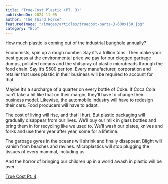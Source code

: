 ```yaml
---
title: "True-Cost Plastic (PT. 3)"
publishedOn: 2024-11-05
author: "The Third Force"
featuredImage: "/images/articles/truecost-parts-3-600x150.jpg"
category: "Eco"
---
```


How much plastic is coming out of the industrial bunghole annually?

Economists, spin up a rough number. Say it’s a trillion tons. Then make your best guess at the environmental price we pay for our clogged garbage dumps, polluted oceans and the shitspray of plastic microbeads through the food chain. Say it’s $500 per ton. Every manufacturer, corporation and retailer that uses plastic in their business will be required to account for that.

Maybe it’s a surcharge of a quarter on every bottle of Coke. If Coca Cola can’t take a hit like that on their margin, they’ll have to change their business model. Likewise, the automobile industry will have to redesign their cars. Food producers will have to adapt.

The cost of living will rise, and that’ll hurt. But plastic packaging will gradually disappear from our lives. We’ll buy our milk in glass bottles and bring them in for recycling like we used to. We’ll wash our plates, knives and forks and use them year after year, some for a lifetime.

The garbage gyres in the oceans will shrink and finally disappear. Blight will vanish from beaches and ravines. Microplastics will stop plugging the tissues of every mammal, including us.

And the horror of bringing our children up in a world awash in plastic will be over.

[True Cost Pt. 4](http://www.adbusters.org/article/true-cost-driving-pt-4)
